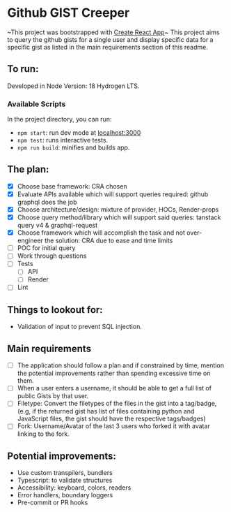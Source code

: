 # Github GIST Creeper
~This project was bootstrapped with [Create React App](https://github.com/facebook/create-react-app)~
This project aims to query the github gists for a single user and display specific data for a specific gist as listed in the main requirements section of this readme.


## To run:
Developed in Node Version: 18 Hydrogen LTS.


### Available Scripts

In the project directory, you can run:

- `npm start`: run dev mode at  [localhost:3000](localhost:3000)
- `npm test`: runs interactive tests.
- `npm run build`: minifies and builds app.



## The plan:
- [X] Choose base framework: CRA chosen
- [X] Evaluate APIs available which will support queries required: github graphql does the job
- [X] Choose architecture/design: mixture of provider, HOCs, Render-props
- [X] Choose query method/library which will support said queries: tanstack query v4 & graphql-request
- [X] Choose framework which will  accomplish the task and not over-engineer the solution: CRA due to ease and time limits
- [ ] POC for initial query
- [ ] Work through questions
- [ ] Tests
  - [ ] API
  - [ ] Render
- [ ] Lint

## Things to lookout for:
- Validation of input to prevent SQL injection.

## Main requirements
- [ ] The application should follow a plan and if constrained by time, mention the potential improvements rather than spending excessive time on them. 
- [ ] When a user enters a username, it should be able to get a full list of public Gists by that user.
- [ ] Filetype: Convert the filetypes of the files in the gist into a tag/badge,(e.g, if the returned gist has list of files containing python and JavaScript files, the gist should have the respective tags/badges)
- [ ] Fork: Username/Avatar of the last 3 users who forked it with avatar linking to the fork.

## Potential improvements:
- Use custom transpilers, bundlers
- Typescript: to validate structures
- Accessibility: keyboard, colors, readers
- Error handlers, boundary loggers
- Pre-commit or PR hooks

